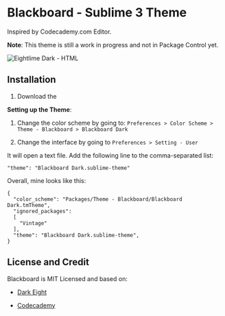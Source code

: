 Blackboard - Sublime 3 Theme
=============================================

Inspired by Codecademy.com Editor.

**Note**: This theme is still a work in progress and not in Package Control yet.

![Eightlime Dark - HTML](http://cdn.setyono.net/blackboard/dark-html.jpg)

Installation
-------------------

1. Download the 

**Setting up the Theme**:

1. Change the color scheme by going to: `Preferences > Color Scheme > Theme - Blackboard > Blackboard Dark`

2. Change the interface by going to `Preferences > Setting - User`

It will open a text file. Add the following line to the comma-separated list:

    "theme": "Blackboard Dark.sublime-theme"

Overall, mine looks like this:
    
    {
      "color_scheme": "Packages/Theme - Blackboard/Blackboard Dark.tmTheme",
      "ignored_packages":
      [
        "Vintage"
      ],
      "theme": "Blackboard Dark.sublime-theme",
    }

License and Credit
-------------------

Blackboard is MIT Licensed and based on:

- [Dark Eight](https://github.com/ShawnMcCool/theme-dark-eight)

- [Codecademy](http://codecademy.com/)